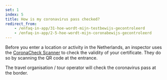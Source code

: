 ```yaml
---
set: 1
index: 5
title: How is my coronavirus pass checked?
redirect_from: 
    - /enfaq-in-app/31-hoe-wordt-mijn-testbewijs-gecontroleerd
    - /enfaq-in-app/2-5-hoe-wordt-mijn-coronabewijs-gecontroleerd
---
```

Before you enter a location or activity in the Netherlands, an inspector uses the [CoronaCheck Scanner](/en/scanner) to check the validity of your certificate. They do so by scanning the QR code at the entrance.

The travel organisation / tour operator will check the coronavirus pass at the border.
